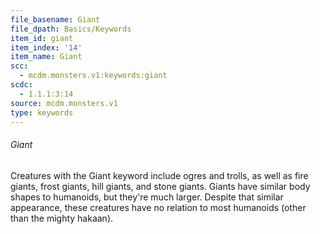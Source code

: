 ```yaml
---
file_basename: Giant
file_dpath: Basics/Keywords
item_id: giant
item_index: '14'
item_name: Giant
scc:
  - mcdm.monsters.v1:keywords:giant
scdc:
  - 1.1.1:3:14
source: mcdm.monsters.v1
type: keywords
---
```


###### Giant

Creatures with the Giant keyword include ogres and trolls, as well as fire giants, frost giants, hill giants, and stone giants. Giants have similar body shapes to humanoids, but they're much larger. Despite that similar appearance, these creatures have no relation to most humanoids (other than the mighty hakaan).
